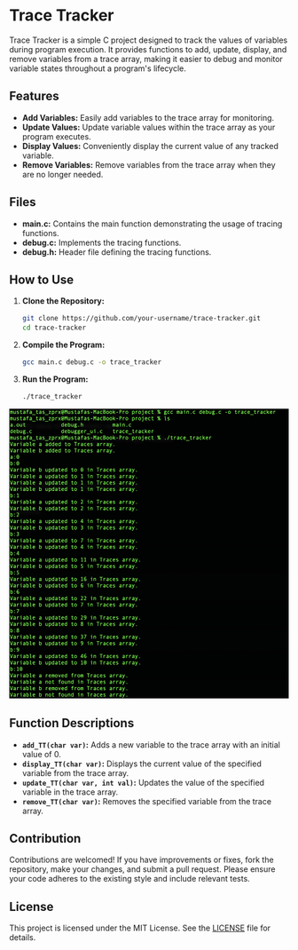 # Trace Tracker

Trace Tracker is a simple C project designed to track the values of variables during program execution. It provides functions to add, update, display, and remove variables from a trace array, making it easier to debug and monitor variable states throughout a program's lifecycle.

## Features

- **Add Variables:** Easily add variables to the trace array for monitoring.
- **Update Values:** Update variable values within the trace array as your program executes.
- **Display Values:** Conveniently display the current value of any tracked variable.
- **Remove Variables:** Remove variables from the trace array when they are no longer needed.

## Files

- **main.c:** Contains the main function demonstrating the usage of tracing functions.
- **debug.c:** Implements the tracing functions.
- **debug.h:** Header file defining the tracing functions.

## How to Use

1. **Clone the Repository:**
    ```bash
    git clone https://github.com/your-username/trace-tracker.git
    cd trace-tracker
    ```

2. **Compile the Program:**
    ```bash
    gcc main.c debug.c -o trace_tracker
    ```

3. **Run the Program:**
    ```bash
    ./trace_tracker
    ```
![TraceTracker](TraceTracker.png)
## Function Descriptions

- **`add_TT(char var)`:** Adds a new variable to the trace array with an initial value of 0.
- **`display_TT(char var)`:** Displays the current value of the specified variable from the trace array.
- **`update_TT(char var, int val)`:** Updates the value of the specified variable in the trace array.
- **`remove_TT(char var)`:** Removes the specified variable from the trace array.

## Contribution

Contributions are welcomed! If you have improvements or fixes, fork the repository, make your changes, and submit a pull request. Please ensure your code adheres to the existing style and include relevant tests.

## License

This project is licensed under the MIT License. See the [LICENSE](LICENSE) file for details.
